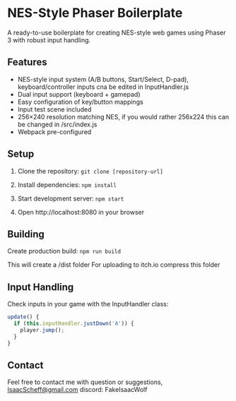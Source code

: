 # NES-Style Phaser Boilerplate

A ready-to-use boilerplate for creating NES-style web games using Phaser 3 with robust input handling.

## Features
- NES-style input system (A/B buttons, Start/Select, D-pad), keyboard/controller inputs cna be edited in InputHandler.js 
- Dual input support (keyboard + gamepad)
- Easy configuration of key/button mappings
- Input test scene included
- 256×240 resolution matching NES, if you would rather 256x224 this can be changed in /src/index.js
- Webpack pre-configured

## Setup

1. Clone the repository:
   `git clone [repository-url]`

2. Install dependencies:
   `npm install`

3. Start development server:
   `npm start`

4. Open http://localhost:8080 in your browser

## Building
Create production build:
`npm run build`

This will create a /dist folder
For uploading to itch.io compress this folder

## Input Handling
Check inputs in your game with the InputHandler class:

```javascript
update() {
  if (this.inputHandler.justDown('A')) {
    player.jump();
  }
}
```

## Contact
Feel free to contact me with question or suggestions,
IsaacScheff@gmail.com
discord: FakeIsaacWolf